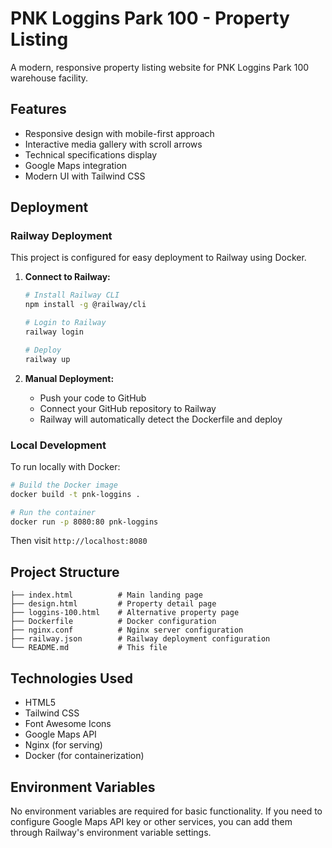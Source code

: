 # PNK Loggins Park 100 - Property Listing

A modern, responsive property listing website for PNK Loggins Park 100 warehouse facility.

## Features

- Responsive design with mobile-first approach
- Interactive media gallery with scroll arrows
- Technical specifications display
- Google Maps integration
- Modern UI with Tailwind CSS

## Deployment

### Railway Deployment

This project is configured for easy deployment to Railway using Docker.

1. **Connect to Railway:**
   ```bash
   # Install Railway CLI
   npm install -g @railway/cli
   
   # Login to Railway
   railway login
   
   # Deploy
   railway up
   ```

2. **Manual Deployment:**
   - Push your code to GitHub
   - Connect your GitHub repository to Railway
   - Railway will automatically detect the Dockerfile and deploy

### Local Development

To run locally with Docker:

```bash
# Build the Docker image
docker build -t pnk-loggins .

# Run the container
docker run -p 8080:80 pnk-loggins
```

Then visit `http://localhost:8080`

## Project Structure

```
├── index.html          # Main landing page
├── design.html         # Property detail page
├── loggins-100.html    # Alternative property page
├── Dockerfile          # Docker configuration
├── nginx.conf          # Nginx server configuration
├── railway.json        # Railway deployment configuration
└── README.md           # This file
```

## Technologies Used

- HTML5
- Tailwind CSS
- Font Awesome Icons
- Google Maps API
- Nginx (for serving)
- Docker (for containerization)

## Environment Variables

No environment variables are required for basic functionality. If you need to configure Google Maps API key or other services, you can add them through Railway's environment variable settings.
